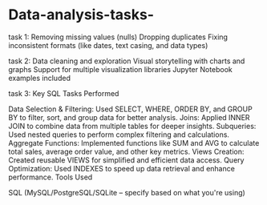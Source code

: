 # Data-analysis-tasks-
task 1:
Removing missing values (nulls)
Dropping duplicates
Fixing inconsistent formats (like dates, text casing, and data types)

task 2:
Data cleaning and exploration
Visual storytelling with charts and graphs
Support for multiple visualization libraries
Jupyter Notebook examples included

task 3:
Key SQL Tasks Performed

Data Selection & Filtering:
Used SELECT, WHERE, ORDER BY, and GROUP BY to filter, sort, and group data for better analysis.
Joins:
Applied INNER JOIN to combine data from multiple tables for deeper insights.
Subqueries:
Used nested queries to perform complex filtering and calculations.
Aggregate Functions:
Implemented functions like SUM and AVG to calculate total sales, average order value, and other key metrics.
Views Creation:
Created reusable VIEWS for simplified and efficient data access.
Query Optimization:
Used INDEXES to speed up data retrieval and enhance performance.
Tools Used

SQL (MySQL/PostgreSQL/SQLite – specify based on what you're using)
